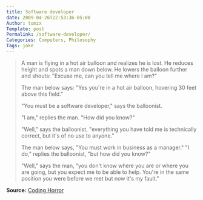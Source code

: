 ```yaml
---
title: Software developer
date: 2009-04-26T22:53:36-05:00
Author: tomzx
Template: post
Permalink: /software-developer/
Categories: Computers, Philosophy
Tags: joke
---
```


> A man is flying in a hot air balloon and realizes he is lost. He reduces height and spots a man down below. He lowers the balloon further and shouts: "Excuse me, can you tell me where I am?"
> 
> The man below says: "Yes you're in a hot air balloon, hovering 30 feet above this field."
> 
> "You must be a software developer," says the balloonist.
> 
> "I am," replies the man. "How did you know?"
> 
> "Well," says the balloonist, "everything you have told me is technically correct, but it's of no use to anyone."
> 
> The man below says, "You must work in business as a manager." "I do," replies the balloonist, "but how did you know?"
> 
> "Well," says the man, "you don't know where you are or where you are going, but you expect me to be able to help. You're in the same position you were before we met but now it's my fault." 

**Source:** [Coding Horror][1]

 [1]: http://www.codinghorror.com/blog/archives/000230.html